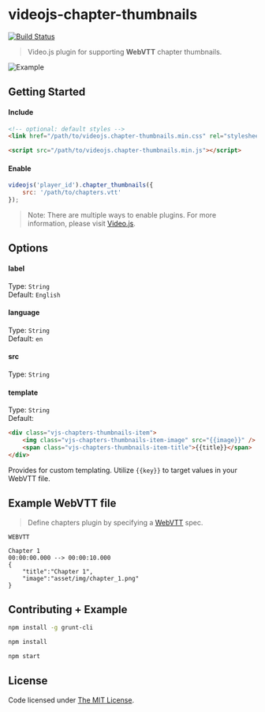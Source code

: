# videojs-chapter-thumbnails

[![Build Status](https://travis-ci.org/chemoish/videojs-chapter-thumbnails.svg)](https://travis-ci.org/chemoish/videojs-chapter-thumbnails)

> Video.js plugin for supporting **WebVTT** chapter thumbnails.

![Example](https://github.com/chemoish/videojs-chapter-thumbnails/blob/master/asset/img/example.png?raw=true)

## Getting Started

#### Include

```html
<!-- optional: default styles -->
<link href="/path/to/videojs.chapter-thumbnails.min.css" rel="stylesheet">

<script src="/path/to/videojs.chapter-thumbnails.min.js"></script>
```

#### Enable

```js
videojs('player_id').chapter_thumbnails({
    src: '/path/to/chapters.vtt'
});
```

> Note: There are multiple ways to enable plugins. For more information, please visit [Video.js](https://github.com/videojs/video.js).

## Options

#### label

Type: `String`  
Default: `English`

#### language

Type: `String`  
Default: `en`

#### src

Type: `String`

#### template

Type: `String`  
Default:

```html
<div class="vjs-chapters-thumbnails-item">
    <img class="vjs-chapters-thumbnails-item-image" src="{{image}}" />
    <span class="vjs-chapters-thumbnails-item-title">{{title}}</span>
</div>
```

Provides for custom templating. Utilize `{{key}}` to target values in your WebVTT file.

## Example WebVTT file

> Define chapters plugin by specifying a [WebVTT](http://dev.w3.org/html5/webvtt/) spec.

```
WEBVTT

Chapter 1
00:00:00.000 --> 00:00:10.000
{
    "title":"Chapter 1",
    "image":"asset/img/chapter_1.png"
}
```

## Contributing + Example

```bash
npm install -g grunt-cli

npm install

npm start
```

## License

Code licensed under [The MIT License](https://github.com/chemoish/videojs-chapter-thumbnails/blob/master/LICENSE).
